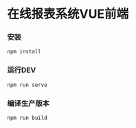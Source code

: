 # 在线报表系统VUE前端

### 安装
```
npm install
```

### 运行DEV
```
npm run serve
```

### 编译生产版本
```
npm run build
```
